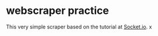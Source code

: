 # webscraper practice

This very simple scraper based on the tutorial at [Socket.io](https://scotch.io/tutorials/scraping-the-web-with-node-js). x
